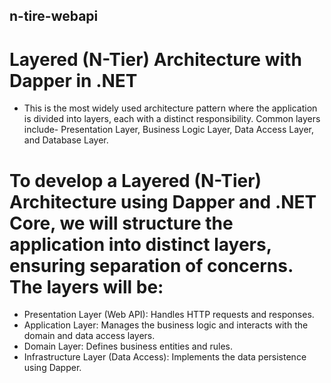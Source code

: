 ﻿## n-tire-webapi
# Layered (N-Tier) Architecture with Dapper in .NET

- This is the most widely used architecture pattern where the application is divided into layers, each with a distinct responsibility. Common layers include- Presentation Layer, Business Logic Layer, Data Access Layer, and Database Layer.

# To develop a Layered (N-Tier) Architecture using Dapper and .NET Core, we will structure the application into distinct layers, ensuring separation of concerns. The layers will be:

- Presentation Layer (Web API): Handles HTTP requests and responses.
- Application Layer: Manages the business logic and interacts with the domain and data access layers.
- Domain Layer: Defines business entities and rules.
- Infrastructure Layer (Data Access): Implements the data persistence using Dapper.
